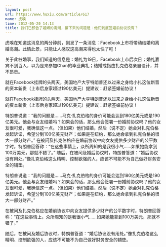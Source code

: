 ```yaml
---
layout: post
url: https://www.huxiu.com/article/617
name: 虎嗅
time: 2012-05-20 14:13
title: 我们已预告了婚姻的高潮，接下来的问题是：他们到底签婚前协议没有？
---
```

虎嗅在知道这消息的两分钟前，刚发了一条消息：Facebook上市将带动结婚和离婚高潮。此情此景，只能让人感叹这高潮来得也太快了吧！

关于此桩婚事，我们知道的信息是：婚礼为19日，Facebook上市后次日；婚礼嘉宾不到百人，以为是来参加Chan的毕业典礼；结婚戒指由扎克伯格亲自设计，并不昂贵。

就在Facebook挂牌的头两天，美国地产大亨特朗普还以过来之身给小扎这位新晋的资本新贵（上市后身家超过190亿美元）提建议：赶紧签婚前协议！

就在Facebook挂牌的头两天，美国地产大亨特朗普还以过来之身给小扎这位新晋的资本新贵（上市后身家超过190亿美元）提建议：赶紧签婚前协议！

特朗普说道：“我的问题是……马克·扎克伯格的身价可能会达到180亿美元或是190亿美元。他会与女友结婚吗？如果会的话，那么他会签署一份婚前协议吗？他的女友很可爱，我确信这一点。（但如果）他们结婚，然后（说不定）她会对扎克伯格发起诉讼，希望分到100亿美元财产；如果是在纽约，那么她会拿到扎克伯格的很大一部分财产。” 在被问及扎克伯格应在婚前协议中向女友提供多少财产的公平数字时，特朗普回答称：“在这些事情上，众所周知的是我很小气……如果她能拿到100万美元，那就不错了。” 随后，在被问及婚后协议时，特朗普答道：“婚后协议没有用处。”像扎克伯格这么精明、控制欲强的人，应该不可能不为自己做好财务安全的铺垫。

特朗普说道：“我的问题是……马克·扎克伯格的身价可能会达到180亿美元或是190亿美元。他会与女友结婚吗？如果会的话，那么他会签署一份婚前协议吗？他的女友很可爱，我确信这一点。（但如果）他们结婚，然后（说不定）她会对扎克伯格发起诉讼，希望分到100亿美元财产；如果是在纽约，那么她会拿到扎克伯格的很大一部分财产。”

在被问及扎克伯格应在婚前协议中向女友提供多少财产的公平数字时，特朗普回答称：“在这些事情上，众所周知的是我很小气……如果她能拿到100万美元，那就不错了。”

随后，在被问及婚后协议时，特朗普答道：“婚后协议没有用处。”像扎克伯格这么精明、控制欲强的人，应该不可能不为自己做好财务安全的铺垫。

